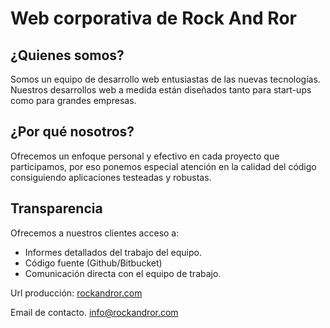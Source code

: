 # Web corporativa de Rock And Ror

## ¿Quienes somos?
Somos un equipo de desarrollo web entusiastas de las nuevas tecnologías. 
Nuestros desarrollos web a medida están diseñados tanto para start-ups como para grandes empresas.

## ¿Por qué nosotros?
Ofrecemos un enfoque personal y efectivo en cada proyecto que participamos, por eso ponemos especial atención en la calidad del código consiguiendo aplicaciones testeadas y robustas.

## Transparencia
Ofrecemos a nuestros clientes acceso a:
- Informes detallados del trabajo del equipo.
- Código fuente (Github/Bitbucket)
- Comunicación directa con el equipo de trabajo.

Url producción:
[rockandror.com](http://www.rockandror.com)

Email de contacto. [info@rockandror.com](mailto:http://www.rockandror.com)